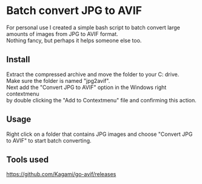 # Batch convert JPG to AVIF
For personal use I created a simple bash script to batch convert large amounts of images from JPG to AVIF format.  
Nothing fancy, but perhaps it helps someone else too.

## Install
Extract the compressed archive and move the folder to your C: drive.  
Make sure the folder is named "jpg2avif".  
Next add the "Convert JPG to AVIF" option in the Windows right contextmenu  
by double clicking the "Add to Contextmenu" file and confirming this action.

## Usage
Right click on a folder that contains JPG images and choose "Convert JPG to AVIF" to start batch converting.

## Tools used
https://github.com/Kagami/go-avif/releases  
